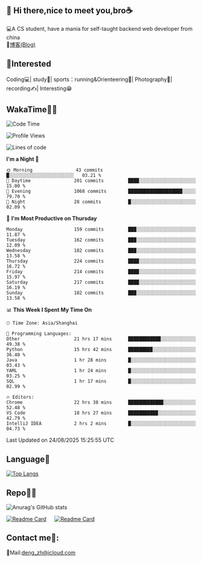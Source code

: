 👋 Hi there,nice to meet you,bro☕
---
💻A CS student, have a mania for self-taught backend web developer from china   
📌[博客(Blog)](https://github.com/HealUP/MyBlog)

 <!-- waka-box start -->
 <!-- waka-box end -->
 
🧲**Interested**
--
Coding💻| study📖| sports：running&Orienteering🏃‍| Photography📸| recording✍️| Interesting😁

WakaTime👨‍💻
---
<!--START_SECTION:waka-->
![Code Time](http://img.shields.io/badge/Code%20Time-3%2C499%20hrs%2028%20mins-blue)

![Profile Views](http://img.shields.io/badge/Profile%20Views-0-blue)

![Lines of code](https://img.shields.io/badge/From%20Hello%20World%20I%27ve%20Written-205.1%20thousand%20lines%20of%20code-blue)

**I'm a Night 🦉** 

```text
🌞 Morning                43 commits          █░░░░░░░░░░░░░░░░░░░░░░░░   03.21 % 
🌆 Daytime                201 commits         ████░░░░░░░░░░░░░░░░░░░░░   15.00 % 
🌃 Evening                1068 commits        ████████████████████░░░░░   79.70 % 
🌙 Night                  28 commits          █░░░░░░░░░░░░░░░░░░░░░░░░   02.09 % 
```
📅 **I'm Most Productive on Thursday** 

```text
Monday                   159 commits         ███░░░░░░░░░░░░░░░░░░░░░░   11.87 % 
Tuesday                  162 commits         ███░░░░░░░░░░░░░░░░░░░░░░   12.09 % 
Wednesday                182 commits         ███░░░░░░░░░░░░░░░░░░░░░░   13.58 % 
Thursday                 224 commits         ████░░░░░░░░░░░░░░░░░░░░░   16.72 % 
Friday                   214 commits         ████░░░░░░░░░░░░░░░░░░░░░   15.97 % 
Saturday                 217 commits         ████░░░░░░░░░░░░░░░░░░░░░   16.19 % 
Sunday                   182 commits         ███░░░░░░░░░░░░░░░░░░░░░░   13.58 % 
```


📊 **This Week I Spent My Time On** 

```text
🕑︎ Time Zone: Asia/Shanghai

💬 Programming Languages: 
Other                    21 hrs 17 mins      ████████████░░░░░░░░░░░░░   49.38 % 
Python                   15 hrs 42 mins      █████████░░░░░░░░░░░░░░░░   36.40 % 
Java                     1 hr 28 mins        █░░░░░░░░░░░░░░░░░░░░░░░░   03.43 % 
YAML                     1 hr 24 mins        █░░░░░░░░░░░░░░░░░░░░░░░░   03.25 % 
SQL                      1 hr 17 mins        █░░░░░░░░░░░░░░░░░░░░░░░░   02.99 % 

🔥 Editors: 
Chrome                   22 hrs 38 mins      █████████████░░░░░░░░░░░░   52.48 % 
VS Code                  18 hrs 27 mins      ███████████░░░░░░░░░░░░░░   42.79 % 
IntelliJ IDEA            2 hrs 2 mins        █░░░░░░░░░░░░░░░░░░░░░░░░   04.73 % 
```


 Last Updated on 24/08/2025 15:25:55 UTC
<!--END_SECTION:waka-->

Language🚀
---
[![Top Langs](https://github-readme-stats.vercel.app/api/top-langs/?username=HealUP&layout=compact&hide_border=true)](https://github.com/HealUP)

Repo🧑‍💻
---
![Anurag's GitHub stats](https://github-readme-stats.vercel.app/api?username=HealUP&count_private=true&show_icons=true&theme=gruvbox&hide_border=true) 

[![Readme Card](https://github-readme-stats.vercel.app/api/pin/?username=HealUP&repo=InternetEy&theme=transparent)](https://github.com/HealUP/InternetEy) &emsp;
[![Readme Card](https://github-readme-stats.vercel.app/api/pin/?username=HealUP&repo=CampusExperience&theme=transparent)](https://github.com/HealUP/CampusExperience)


Contact me📱:
---
📮Mail:deng_zh@icloud.com  
